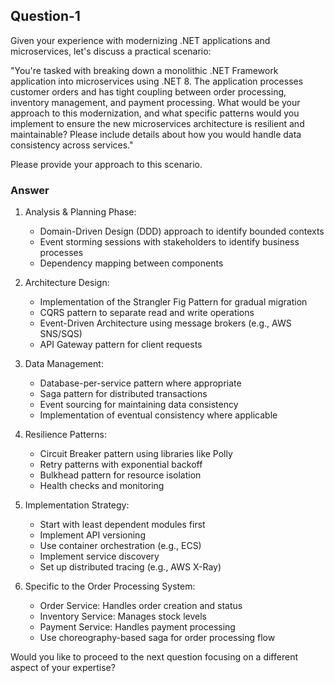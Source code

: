 ## Question-1
Given your experience with modernizing .NET applications and microservices, let's discuss a practical scenario:

"You're tasked with breaking down a monolithic .NET Framework application into microservices using .NET 8. The application processes customer orders and has tight coupling between order processing, inventory management, and payment processing. What would be your approach to this modernization, and what specific patterns would you implement to ensure the new microservices architecture is resilient and maintainable? Please include details about how you would handle data consistency across services."

Please provide your approach to this scenario.

### Answer
1. Analysis & Planning Phase:
   - Domain-Driven Design (DDD) approach to identify bounded contexts
   - Event storming sessions with stakeholders to identify business processes
   - Dependency mapping between components

2. Architecture Design:
   - Implementation of the Strangler Fig Pattern for gradual migration
   - CQRS pattern to separate read and write operations
   - Event-Driven Architecture using message brokers (e.g., AWS SNS/SQS)
   - API Gateway pattern for client requests

3. Data Management:
   - Database-per-service pattern where appropriate
   - Saga pattern for distributed transactions
   - Event sourcing for maintaining data consistency
   - Implementation of eventual consistency where applicable

4. Resilience Patterns:
   - Circuit Breaker pattern using libraries like Polly
   - Retry patterns with exponential backoff
   - Bulkhead pattern for resource isolation
   - Health checks and monitoring

5. Implementation Strategy:
   - Start with least dependent modules first
   - Implement API versioning
   - Use container orchestration (e.g., ECS)
   - Implement service discovery
   - Set up distributed tracing (e.g., AWS X-Ray)

6. Specific to the Order Processing System:
   - Order Service: Handles order creation and status
   - Inventory Service: Manages stock levels
   - Payment Service: Handles payment processing
   - Use choreography-based saga for order processing flow

Would you like to proceed to the next question focusing on a different aspect of your expertise?

